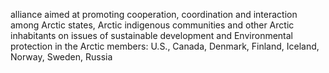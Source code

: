 alliance aimed at promoting cooperation, coordination and interaction among Arctic states, Arctic indigenous communities and other Arctic inhabitants on issues of sustainable development and Environmental protection in the Arctic members: U.S., Canada, Denmark, Finland, Iceland, Norway, Sweden, Russia
